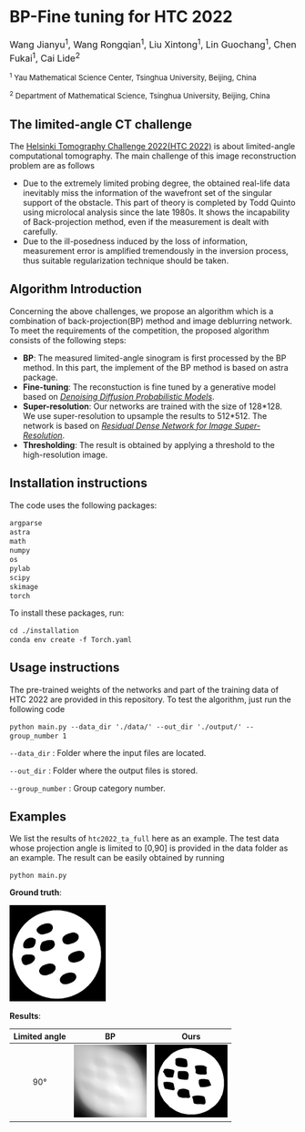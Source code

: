 
# BP-Fine tuning for HTC 2022
<font size=3> Wang Jianyu<sup>1</sup>, Wang Rongqian<sup>1</sup>, Liu Xintong<sup>1</sup>, Lin Guochang<sup>1</sup>, Chen Fukai<sup>1</sup>, Cai Lide<sup>2</sup> </font>

<font size=2><sup>1</sup> Yau Mathematical Science Center, Tsinghua University, Beijing, China</font>

<font size=2> <sup>2</sup> Department of Mathematical Science, Tsinghua University, Beijing, China </font>


## The limited-angle CT challenge  
The [Helsinki Tomography Challenge 2022(HTC 2022)](https://www.fips.fi/HTC2022.php) is about limited-angle computational tomography. The main challenge of this image reconstruction problem are as follows

- Due to the extremely limited probing degree, the obtained real-life data inevitably miss the information of the wavefront set of the singular support of the obstacle. This part of theory is completed by Todd Quinto using microlocal analysis since the late 1980s. It shows the incapability of Back-projection method, even if the measurement is dealt with carefully.
- Due to the ill-posedness induced by the loss of information, measurement error is amplified tremendously in the inversion process, thus suitable regularization technique should be taken. 

## Algorithm Introduction
Concerning the above challenges, we propose an algorithm which is a combination of back-projection(BP) method and image deblurring network. To meet the requirements of the competition, the proposed algorithm consists of the following steps:
- **BP**: The measured limited-angle sinogram is first processed by the BP method. In this part, the implement of the BP method is based on astra package.
- **Fine-tuning**: The reconstuction is fine tuned by a generative model based on *[Denoising Diffusion Probabilistic Models](https://github.com/INVOKERer/DeepRFT)*. 
- **Super-resolution**: Our networks are trained with the size of 128\*128. We use super-resolution to upsample the results to 512\*512. The network is based on *[Residual Dense Network for Image Super-Resolution](https://github.com/yulunzhang/RDN)*.
- **Thresholding**: The result is obtained by applying a threshold to the high-resolution image.    


## Installation instructions        
The code uses the following packages:

```
argparse
astra
math
numpy
os
pylab
scipy
skimage
torch
```

To install these packages, run:

```
cd ./installation
conda env create -f Torch.yaml
```

## Usage instructions

The pre-trained weights of the networks and part of the training data of HTC 2022 are provided in this repository. To test the algorithm, just run the following code

```
python main.py --data_dir './data/' --out_dir './output/' --group_number 1
```

`--data_dir` : Folder where the input files are located.

`--out_dir` : Folder where the output files is stored.

`--group_number` : Group category number.

## Examples

We list the results of `htc2022_ta_full` here as an example. The test data whose projection angle is limited to [0,90] is provided in the data folder as an example. The result can be easily obtained by running

```
python main.py
```

**Ground truth**:

<img src="README.assets/htc2022_ta_full_recon_fbp_seg.png" alt="htc2022_ta_full_recon_fbp_seg" style="zoom: 33%;" />

**Results**:

| Limited angle |                              BP                              |                             Ours                             |
| :-----------: | :----------------------------------------------------------: | :----------------------------------------------------------: |
|      90°      | ![image-20221026193249277](README.assets/image-20221026214000039.png) | <img src="README.assets/ddpm_ta_90.png" alt="image-20221026214114972" style="zoom: 25%;" /> |



